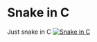 Snake in C
==========
Just snake in C
[![Snake in C](http://img.youtube.com/vi/r7KOiF8WrQ8/0.jpg)](http://www.youtube.com/watch?v=r7KOiF8WrQ8)